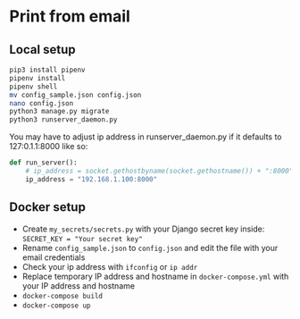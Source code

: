# Print from email

## Local setup

``` bash
pip3 install pipenv
pipenv install
pipenv shell
mv config_sample.json config.json
nano config.json
python3 manage.py migrate
python3 runserver_daemon.py
```

You may have to adjust ip address in runserver_daemon.py if it defaults to 127:0.1.1:8000 like so:

``` python
def run_server():
    # ip_address = socket.gethostbyname(socket.gethostname()) + ":8000"
    ip_address = "192.168.1.100:8000"
```

## Docker setup

- Create `my_secrets/secrets.py` with your Django secret key inside: `SECRET_KEY = "Your secret key"`
- Rename `config_sample.json` to `config.json` and edit the file with your email credentials
- Check your ip address with `ifconfig` or `ip addr`
- Replace temporary IP address and hostname in `docker-compose.yml` with your IP address and hostname
- `docker-compose build`
- `docker-compose up`
